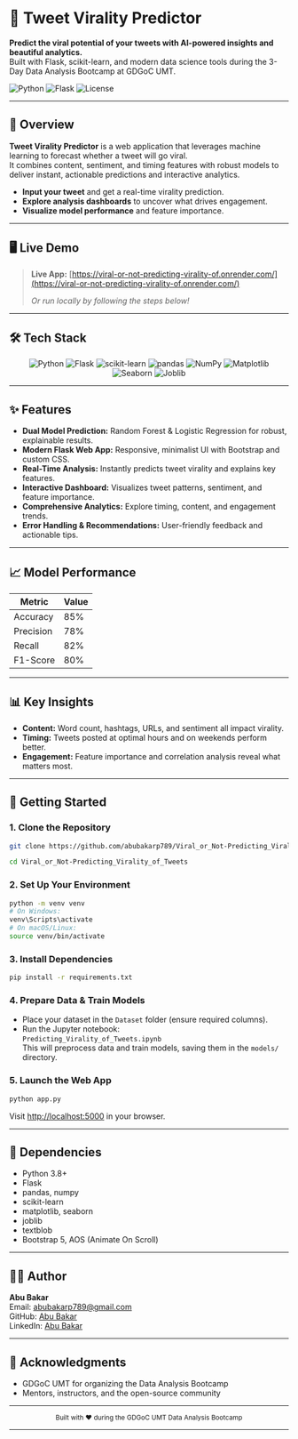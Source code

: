 # 🚀 Tweet Virality Predictor

**Predict the viral potential of your tweets with AI-powered insights and beautiful analytics.**  
Built with Flask, scikit-learn, and modern data science tools during the 3-Day Data Analysis Bootcamp at GDGoC UMT.

![Python](https://img.shields.io/badge/Python-3776AB?style=for-the-badge&logo=python&logoColor=white)
![Flask](https://img.shields.io/badge/Flask-000000?style=for-the-badge&logo=flask)
![License](https://img.shields.io/badge/License-MIT-green.svg)

---

## 🌟 Overview

**Tweet Virality Predictor** is a web application that leverages machine learning to forecast whether a tweet will go viral.  
It combines content, sentiment, and timing features with robust models to deliver instant, actionable predictions and interactive analytics.

- **Input your tweet** and get a real-time virality prediction.
- **Explore analysis dashboards** to uncover what drives engagement.
- **Visualize model performance** and feature importance.

---

## 🖥️ Live Demo

> **Live App:** [https://viral-or-not-predicting-virality-of.onrender.com/](https://viral-or-not-predicting-virality-of.onrender.com/)
> 
> _Or run locally by following the steps below!_

---

## 🛠️ Tech Stack

<div align="center">

![Python](https://img.shields.io/badge/Python-3776AB?style=for-the-badge&logo=python&logoColor=white)
![Flask](https://img.shields.io/badge/Flask-000000?style=for-the-badge&logo=flask)
![scikit-learn](https://img.shields.io/badge/scikit--learn-F7931E?style=for-the-badge&logo=scikit-learn&logoColor=white)
![pandas](https://img.shields.io/badge/pandas-150458?style=for-the-badge&logo=pandas&logoColor=white)
![NumPy](https://img.shields.io/badge/NumPy-013243?style=for-the-badge&logo=numpy&logoColor=white)
![Matplotlib](https://img.shields.io/badge/Matplotlib-11557C?style=for-the-badge&logo=matplotlib&logoColor=white)
![Seaborn](https://img.shields.io/badge/Seaborn-3776AB?style=for-the-badge)
![Joblib](https://img.shields.io/badge/Joblib-Model_Serialization-blue?style=for-the-badge)

</div>

---

## ✨ Features

- **Dual Model Prediction:** Random Forest & Logistic Regression for robust, explainable results.
- **Modern Flask Web App:** Responsive, minimalist UI with Bootstrap and custom CSS.
- **Real-Time Analysis:** Instantly predicts tweet virality and explains key features.
- **Interactive Dashboard:** Visualizes tweet patterns, sentiment, and feature importance.
- **Comprehensive Analytics:** Explore timing, content, and engagement trends.
- **Error Handling & Recommendations:** User-friendly feedback and actionable tips.

---

## 📈 Model Performance

| Metric      | Value |
|-------------|-------|
| Accuracy    | 85%   |
| Precision   | 78%   |
| Recall      | 82%   |
| F1-Score    | 80%   |

---

## 📊 Key Insights

- **Content:** Word count, hashtags, URLs, and sentiment all impact virality.
- **Timing:** Tweets posted at optimal hours and on weekends perform better.
- **Engagement:** Feature importance and correlation analysis reveal what matters most.

---

## 🚀 Getting Started

### 1. Clone the Repository

```bash
git clone https://github.com/abubakarp789/Viral_or_Not-Predicting_Virality_of_Tweets.git

cd Viral_or_Not-Predicting_Virality_of_Tweets
```

### 2. Set Up Your Environment

```bash
python -m venv venv
# On Windows:
venv\Scripts\activate
# On macOS/Linux:
source venv/bin/activate
```

### 3. Install Dependencies

```bash
pip install -r requirements.txt
```

### 4. Prepare Data & Train Models

- Place your dataset in the `Dataset` folder (ensure required columns).
- Run the Jupyter notebook:  
  `Predicting_Virality_of_Tweets.ipynb`  
  This will preprocess data and train models, saving them in the `models/` directory.

### 5. Launch the Web App

```bash
python app.py
```
Visit [http://localhost:5000](http://localhost:5000) in your browser.

---

## 🧩 Dependencies

- Python 3.8+
- Flask
- pandas, numpy
- scikit-learn
- matplotlib, seaborn
- joblib
- textblob
- Bootstrap 5, AOS (Animate On Scroll)

---

## 👨‍💻 Author

**Abu Bakar**  
 Email: [abubakarp789@gmail.com](mailto:abubakarp789@gmail.com) \
 GitHub: [Abu Bakar](https://github.com/abubakarp789) \
 LinkedIn: [Abu Bakar](https://www.linkedin.com/in/abubakar56/)


---

## 🙏 Acknowledgments

- GDGoC UMT for organizing the Data Analysis Bootcamp
- Mentors, instructors, and the open-source community

---

<div align="center">
  <sub>Built with ❤️ during the GDGoC UMT Data Analysis Bootcamp</sub>
</div>

---

